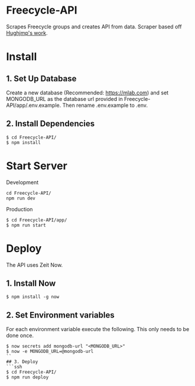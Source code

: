 # Freecycle-API
Scrapes Freecycle groups and creates API from data. Scraper based off [Hughjmp's work](https://github.com/Hughjmp/freecycle). 

# Install
## 1. Set Up Database
Create a new database (Recommended: https://mlab.com) and set MONGODB_URL as the database url provided in Freecycle-API/app/.env.example. Then rename .env.example to .env.

## 2. Install Dependencies
```ssh
$ cd Freecycle-API/
$ npm install
```

# Start Server
Development
```ssh
cd Freecycle-API/
npm run dev
```
Production
```ssh
$ cd Freecycle-API/app/
$ npm run start
```

# Deploy
The API uses Zeit Now.
## 1. Install Now
```ssh
$ npm install -g now
```
## 2. Set Environment variables
For each environment variable execute the following. This only needs to be done once.
```ssh
$ now secrets add mongodb-url "<MONGODB_URL>"
$ now -e MONGODB_URL=@mongodb-url
``
## 3. Deploy
```ssh
$ cd Freecycle-API/
$ npm run deploy
```